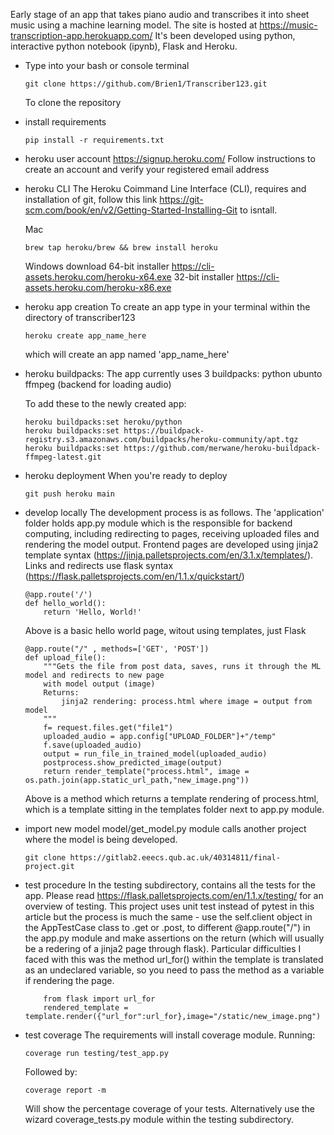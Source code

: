 Early stage of an app that takes piano audio and transcribes it into sheet music using a machine learning model. The site is hosted at https://music-transcription-app.herokuapp.com/
It's been developed using python, interactive python notebook (ipynb), Flask and Heroku.

-
    Type into your bash or console terminal
    ~~~
    git clone https://github.com/Brien1/Transcriber123.git
    ~~~
    To clone the repository

- install requirements
    ~~~
    pip install -r requirements.txt
    ~~~
- heroku user account
    https://signup.heroku.com/
    Follow instructions to create an account and verify your registered email address
- heroku CLI
    The Heroku Coimmand Line Interface (CLI), requires and installation of git, follow this link https://git-scm.com/book/en/v2/Getting-Started-Installing-Git to isntall.
    
    Mac 
    ~~~
    brew tap heroku/brew && brew install heroku
    ~~~

    Windows download
        64-bit installer https://cli-assets.heroku.com/heroku-x64.exe
        32-bit installer https://cli-assets.heroku.com/heroku-x86.exe
- heroku app creation
    To create an app type in your terminal within the directory of transcriber123
    ~~~
    heroku create app_name_here
    ~~~
    which will create an app named 'app_name_here'

- heroku buildpacks:
    The app currently uses 3 buildpacks:
    python
    ubunto
    ffmpeg (backend for loading audio)

    To add these to the newly created app:
    ~~~
    heroku buildpacks:set heroku/python
    heroku buildpacks:set https://buildpack-registry.s3.amazonaws.com/buildpacks/heroku-community/apt.tgz
    heroku buildpacks:set https://github.com/merwane/heroku-buildpack-ffmpeg-latest.git
    ~~~
- heroku deployment
    When you're ready to deploy
    ~~~
    git push heroku main
    ~~~
- develop locally
    The development process is as follows. The 'application' folder holds app.py module which is the responsible for backend computing, including redirecting to pages, receiving uploaded files and rendering the model output. 
    Frontend pages are developed using jinja2 template syntax (https://jinja.palletsprojects.com/en/3.1.x/templates/). Links and redirects use flask syntax (https://flask.palletsprojects.com/en/1.1.x/quickstart/)
    ~~~
    @app.route('/')
    def hello_world():
        return 'Hello, World!'
    ~~~
    Above is a basic hello world page, witout using templates, just Flask
    ~~~
    @app.route("/" , methods=['GET', 'POST'])
    def upload_file():
        """Gets the file from post data, saves, runs it through the ML model and redirects to new page
        with model output (image)
        Returns:
            jinja2 rendering: process.html where image = output from model
        """
        f= request.files.get("file1")
        uploaded_audio = app.config["UPLOAD_FOLDER"]+"/temp"
        f.save(uploaded_audio)
        output = run_file_in_trained_model(uploaded_audio)
        postprocess.show_predicted_image(output)
        return render_template("process.html", image = os.path.join(app.static_url_path,"new_image.png"))
    ~~~
    Above is a method which returns a template rendering of process.html, which is a template sitting in the templates folder next to app.py module. 
- import new model
    model/get_model.py module calls another project where the model is being developed. 
    ~~~
    git clone https://gitlab2.eeecs.qub.ac.uk/40314811/final-project.git
    ~~~
- test procedure
    In the testing subdirectory, contains all the tests for the app.
    Please read https://flask.palletsprojects.com/en/1.1.x/testing/
    for an overview of testing. This project uses unit test instead of pytest in this article but the process is much the same -  use the self.client object in the AppTestCase class to .get or .post, to different @app.route("/") in the app.py module and make assertions on the return (which will usually be a redering of a jinja2 page through flask). Particular difficulties I faced with this was the method url_for() within the template is translated as an undeclared variable, so you need to pass the method as a variable if rendering the page. 
    ~~~
        from flask import url_for
        rendered_template = template.render({"url_for":url_for},image="/static/new_image.png")
    ~~~
- test coverage
    The requirements will install coverage module. Running:
    ~~~
    coverage run testing/test_app.py
    ~~~
    Followed by:
    ~~~
    coverage report -m               
    ~~~
    Will show the percentage coverage of your tests. Alternatively use the wizard coverage_tests.py module within the testing subdirectory.
